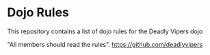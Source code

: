 Dojo Rules
==========

This repository contains a list of dojo rules for the Deadly Vipers dojo

"All members should read the rules".
https://github.com/deadlyvipers
